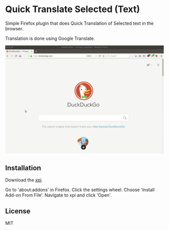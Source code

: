 # Quick Translate Selected (Text)

Simple Firefox plugin that does Quick Translation of Selected text in the browser.

Translation is done using Google Translate.

<img src="quick-translate-selected.gif">

## Installation

Download the [xpi](https://github.com/ikanher/quick-translate-selected/blob/master/quick_translate_selected-0.3-fx.xpi?raw=true).

Go to 'about:addons' in Firefox. Click the settings wheel. Choose 'Install Add-on From File'. Navigate to xpi and click 'Open'.

## License

MIT
